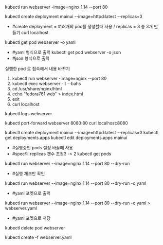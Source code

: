 kubectl run webserver -image=nginx:1.14 --port 80

kubectl create deployment mainui --image=httpd:latest --replicas=3
-  #create deployment = 여러개의 pod를 생성할때 사용 / replicas = 3  총 3개 만들기
curl localhost 

kubectl get pod webserver -o yaml 
- #yaml 형식으로 출력
kubectl get pod webserver -o json
- #json 형식으로 출력 

실행한 pod 로 접속해서 내용 바꾸기 
1. kubectl run webserver -image=nginx --port 80
2. kubectl exec webserver -it --bahs
3. cd /usr/share/nginx/html
4. echo "fedora761 web" > index.html
5. exit
6. curl localhost

kubectl logs webserver

kubectl port-forward webserver 8080:80
curl localhost:8080


kubectl create deployment mainui --image=httpd:latest --replicas=3
kubectl get deployments.apps
kubectl edit deployments.apps mainui
- #실행중인 pods 설정 바꿀때 사용
- #spec의 replicas 갯수 조정3 -> 2
kubectl get pods

kubectl run webserver --image=nginx:1.14 --port 80 --dry-run
- #실행 체크만 확인 

kubectl run webserver --image=nginx:1.14 --port 80 --dry-run -o yaml
- #yaml 포멧으로 출력 

kubectl run webserver --image=nginx:1.14 --port 80 --dry-run -o yaml > webserver.yaml 
- #yaml 포멧으로 저장

kubectl delete pod webserver

kubectl create -f webserver.yaml

